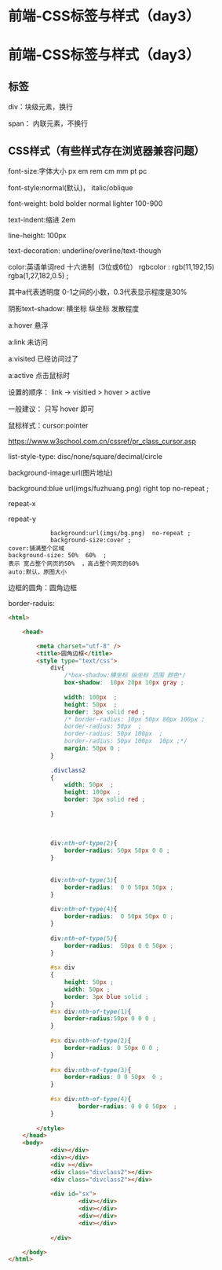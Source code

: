 # 前端-CSS标签与样式（day3）


# 前端-CSS标签与样式（day3）

## 标签

div：块级元素，换行

span： 内联元素，不换行



## CSS样式（有些样式存在浏览器兼容问题）

font-size:字体大小  px   em rem  cm  mm pt pc 

font-style:normal(默认)，  italic/oblique

font-weight: bold  bolder  normal  lighter  100-900

text-indent:缩进  2em

line-height: 100px

text-decoration:  underline/overline/text-though

color:英语单词red    十六进制（3位或6位）  rgbcolor : rgb(11,192,15)     rgba(1,27,182,0.5)  ;

其中a代表透明度  0-1之间的小数，0.3代表显示程度是30%

阴影text-shadow: 横坐标 纵坐标 发散程度

a:hover 悬浮

a:link 未访问

a:visited 已经访问过了

a:active 点击鼠标时

设置的顺序： link -> visitied > hover > active

一般建议： 只写 hover 即可



鼠标样式：cursor:pointer

https://www.w3school.com.cn/cssref/pr_class_cursor.asp



list-style-type: disc/none/square/decimal/circle



background-image:url(图片地址)

background:blue url(imgs/fuzhuang.png)  right  top no-repeat ;

repeat-x 

repeat-y

				background:url(imgs/bg.png)  no-repeat ;
				background-size:cover ;
	cover:铺满整个区域
	background-size: 50%  60%  ;
	表示 宽占整个网页的50%  ，高占整个网页的60%
	auto:默认，原图大小



边框的圆角：圆角边框

border-raduis:

```html
<html>

	<head>

		<meta charset="utf-8" /> 
		<title>圆角边框</title>
		<style type="text/css">
			div{
				/*box-shadow:横坐标 纵坐标 范围 颜色*/
				box-shadow:  10px 20px 10px gray ;
			
				width: 100px  ;
				height: 50px  ;
				border: 3px solid red ;
				/* border-radius: 10px 50px 80px 100px ;
				border-radius: 50px  ; 
				border-radius: 50px 100px  ;
				border-radius: 50px 100px  10px ;*/
				margin: 50px 0 ;
			}
			
			.divclass2
			{
				width: 50px  ;
				height: 100px  ;
				border: 3px solid red ;
			
			}
			
			
			
			div:nth-of-type(2){
				border-radius: 50px 50px 0 0 ;
			}
			
						
			div:nth-of-type(3){
				border-radius:  0 0 50px 50px ;
			}
			
			div:nth-of-type(4){
				border-radius:  0 50px 50px 0 ;
			}
			
			div:nth-of-type(5){
				border-radius:  50px 0 0 50px ;
			}
			
			#sx div
			{
				height: 50px ;
				width: 50px ;
				border: 3px blue solid ;
			}
			#sx div:nth-of-type(1){
				border-radius:50px 0 0 0 ;
			}
						
			#sx div:nth-of-type(2){
				border-radius: 0 50px 0 0 ;
			}
						
			#sx div:nth-of-type(3){
				border-radius: 0 0 50px  0 ;
			}
						
			#sx div:nth-of-type(4){
					border-radius: 0 0 0 50px  ;
			}
			
		</style>	
	</head>
	<body>  
			<div></div>
			<div></div>
			<div ></div>
			<div class="divclass2"></div>
			<div class="divclass2"></div>
			
			<div id="sx">
					<div></div>
					<div></div>
					<div></div>
					<div></div>
			
			</div>

	</body>
</html>


```

